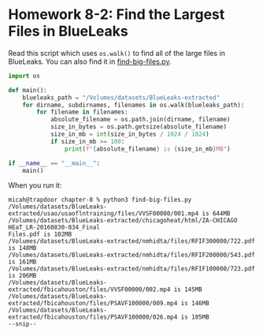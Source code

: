 # Homework 8-2: Find the Largest Files in BlueLeaks

Read this script which uses `os.walk()` to find all of the large files in BlueLeaks. You can also find it in [find-big-files.py](./find-big-files.py).

```py
import os

def main():
    blueleaks_path = "/Volumes/datasets/BlueLeaks-extracted"
    for dirname, subdirnames, filenames in os.walk(blueleaks_path):
        for filename in filenames:
            absolute_filename = os.path.join(dirname, filename)
            size_in_bytes = os.path.getsize(absolute_filename)
            size_in_mb = int(size_in_bytes / 1024 / 1024)
            if size_in_mb >= 100:
                print(f"{absolute_filename} is {size_in_mb}MB")

if __name__ == "__main__":
    main()
```

When you run it:

```
micah@trapdoor chapter-8 % python3 find-big-files.py 
/Volumes/datasets/BlueLeaks-extracted/usao/usaoflntraining/files/VVSF00000/001.mp4 is 644MB
/Volumes/datasets/BlueLeaks-extracted/chicagoheat/html/ZA-CHICAGO HEaT_LR-20160830-034_Final 
Files.pdf is 102MB
/Volumes/datasets/BlueLeaks-extracted/nmhidta/files/RFIF300000/722.pdf is 148MB
/Volumes/datasets/BlueLeaks-extracted/nmhidta/files/RFIF200000/543.pdf is 161MB
/Volumes/datasets/BlueLeaks-extracted/nmhidta/files/RFIF100000/723.pdf is 206MB
/Volumes/datasets/BlueLeaks-extracted/fbicahouston/files/VVSF00000/002.mp4 is 145MB
/Volumes/datasets/BlueLeaks-extracted/fbicahouston/files/PSAVF100000/009.mp4 is 146MB
/Volumes/datasets/BlueLeaks-extracted/fbicahouston/files/PSAVF100000/026.mp4 is 105MB
--snip--
```